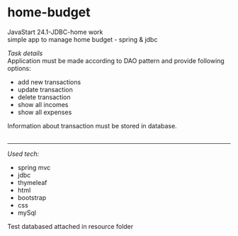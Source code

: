 # home-budget
JavaStart 24.1-JDBC-home work</br>
simple app to manage home budget - spring &amp; jdbc<br>

*Task details* <br>
Application must be made according to DAO pattern and provide following options:
* add new transactions
* update transaction
* delete transaction
* show all incomes
* show all expenses <br>
  
Information about transaction must be stored in database.<br><br>

---
*Used tech:*

* spring mvc
* jdbc
* thymeleaf
* html
* bootstrap
* css
* mySql

Test databased attached in resource folder